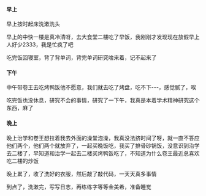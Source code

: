 #### 早上

早上按时起床洗漱洗头

早上的中快一楼是真冷清呀，去大食堂二楼吃了早饭，我刚刚才发现现在放假早上人好少2333，我是忙疯了吧

吃完饭回寝室，背了背单词，背完单词研究啥来着，记不起来了

#### 下午

中午带卷王去吃烤鸭饭他不愿意，我们就去吃了烤盘，吃不下---，感觉腻了，唉

吃完饭也没休息，研究不会的事情，研究了一下午，我真是本着学术精神研究这个东西，麻了

#### 晚上

晚上治学和卷王想拉着我去外面的澡堂泡澡，我真没法挤时间了呀，就一直不答应他们两个，他们两个就放弃了，一起买晚饭吃，我买了排骨砂锅饭，没意识到治学去二楼了，早知道和治学一起去二楼买烤鸭饭吃了，不知道为什么卷王最近总喜欢吃二楼的炒饭

晚上累了，收了洗好的衣服，然后敲了敲代码，一天天真多事情

到点了，洗漱完，写写日志，再练练字等等金美希，准备睡觉